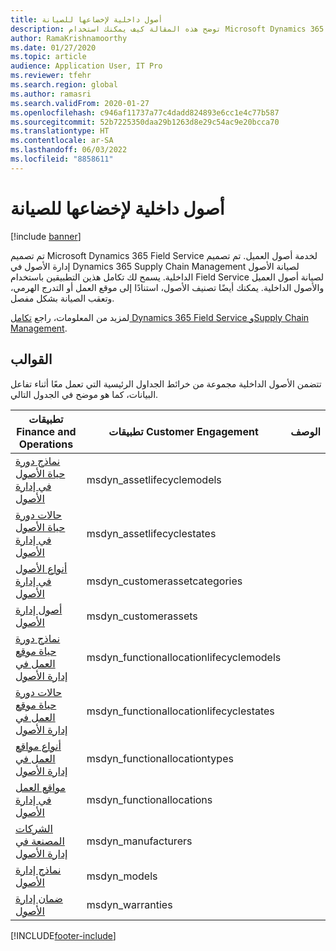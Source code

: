 ```yaml
---
title: أصول داخلية لإخضاعها للصيانة
description: توضح هذه المقالة كيف يمكنك استخدام Microsoft Dynamics 365 Field Service لخدمة أصول العملاء والأصول الداخلية.
author: RamaKrishnamoorthy
ms.date: 01/27/2020
ms.topic: article
audience: Application User, IT Pro
ms.reviewer: tfehr
ms.search.region: global
ms.author: ramasri
ms.search.validFrom: 2020-01-27
ms.openlocfilehash: c946af11737a77c4dadd824893e6cc1e4c77b587
ms.sourcegitcommit: 52b7225350daa29b1263d8e29c54ac9e20bcca70
ms.translationtype: HT
ms.contentlocale: ar-SA
ms.lasthandoff: 06/03/2022
ms.locfileid: "8858611"
---
```

# <a name="in-house-assets-for-servicing"></a>أصول داخلية لإخضاعها للصيانة

[!include [banner](../../includes/banner.md)]

تم تصميم Microsoft Dynamics 365 Field Service لخدمة أصول العميل. تم تصميم إدارة الأصول في Dynamics 365 Supply Chain Management لصيانة الأصول الداخلية. يسمح لك تكامل هذين التطبيقين باستخدام Field Service لصيانة أصول العميل والأصول الداخلية. يمكنك أيضًا تصنيف الأصول، استنادًا إلى موقع العمل أو التدرج الهرمي، وتعقب الصيانة بشكل مفصل.

لمزيد من المعلومات، راجع [تكامل Dynamics 365 Field Service وSupply Chain Management](/dynamics365/field-service/supply-chain-field-service-integration).

## <a name="templates"></a>القوالب

تتضمن الأصول الداخلية مجموعة من خرائط الجداول الرئيسية التي تعمل معًا أثناء تفاعل البيانات، كما هو موضح في الجدول التالي.

| تطبيقات Finance and Operations | تطبيقات Customer Engagement | الوصف |
|-----------------------------|-----------------------------------|-------------|
[نماذج دورة حياة الأصول في إدارة الأصول](mapping-reference.md#119) | msdyn_assetlifecyclemodels | |
[حالات دورة حياة الأصول في إدارة الأصول](mapping-reference.md#120) | msdyn_assetlifecyclestates | |
[أنواع الأصول في إدارة الأصول](mapping-reference.md#124) | msdyn_customerassetcategories | |
[أصول إدارة الأصول](mapping-reference.md#125) | msdyn_customerassets | |
[نماذج دورة حياة موقع العمل في إدارة الأصول](mapping-reference.md#134) | msdyn_functionallocationlifecyclemodels | |
[حالات دورة حياة موقع العمل في إدارة الأصول](mapping-reference.md#135) | msdyn_functionallocationlifecyclestates | |
[أنواع مواقع العمل في إدارة الأصول](mapping-reference.md#137) | msdyn_functionallocationtypes | |
[مواقع العمل في إدارة الأصول](mapping-reference.md#136) | msdyn_functionallocations | |
[الشركات المصنعة في إدارة الأصول](mapping-reference.md#153) | msdyn_manufacturers | |
[نماذج إدارة الأصول](mapping-reference.md#154) | msdyn_models | |
[ضمان إدارة الأصول](mapping-reference.md#209) | msdyn_warranties | |

[!INCLUDE[footer-include](../../../../includes/footer-banner.md)]
